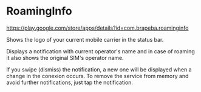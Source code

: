 RoamingInfo
===========

https://play.google.com/store/apps/details?id=com.brapeba.roaminginfo

Shows the logo of your current mobile carrier in the status bar.

Displays a notification with current operator's name  and in case of roaming it also shows the original SIM's operator name.

If you swipe (dismiss) the notification, a new one will be displayed when a change in the conexion occurs. To remove the service from memory and avoid further notifications, just tap the notification.
